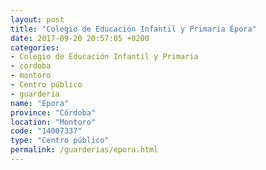 ```yaml
---
layout: post
title: "Colegio de Educación Infantil y Primaria Épora"
date: 2017-09-20 20:57:05 +0200
categories:
- Colegio de Educación Infantil y Primaria
- cordoba
- montoro
- Centro público
- guarderia
name: "Épora"
province: "Córdoba"
location: "Montoro"
code: "14007337"
type: "Centro público"
permalink: /guarderias/epora.html
---
```

